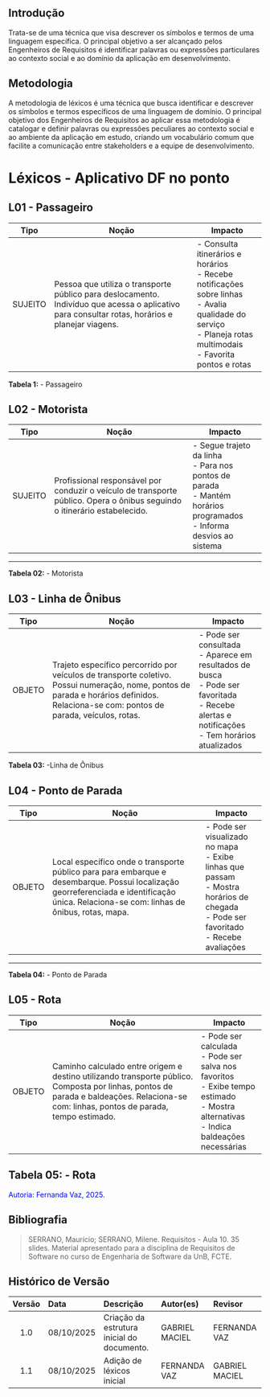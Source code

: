 ## Introdução
Trata-se de uma técnica que visa descrever os símbolos e termos de uma linguagem específica. O principal objetivo a ser alcançado pelos Engenheiros de Requisitos é identificar palavras ou expressões particulares ao contexto social e ao domínio da aplicação em desenvolvimento.

## Metodologia
A metodologia de léxicos é uma técnica que busca identificar e descrever os símbolos e termos específicos de uma linguagem de domínio. O principal objetivo dos Engenheiros de Requisitos ao aplicar essa metodologia é catalogar e definir palavras ou expressões peculiares ao contexto social e ao ambiente da aplicação em estudo, criando um vocabulário comum que facilite a comunicação entre stakeholders e a equipe de desenvolvimento.

# Léxicos - Aplicativo DF no ponto

## L01 - Passageiro

| Tipo | Noção | Impacto |
|------|-------|---------|
| SUJEITO | Pessoa que utiliza o transporte público para deslocamento. Indivíduo que acessa o aplicativo para consultar rotas, horários e planejar viagens. | - Consulta itinerários e horários<br>- Recebe notificações sobre linhas<br>- Avalia qualidade do serviço<br>- Planeja rotas multimodais<br>- Favorita pontos e rotas |

**Tabela 1:** -  Passageiro

## L02 - Motorista

| Tipo | Noção | Impacto |
|------|-------|---------|
| SUJEITO | Profissional responsável por conduzir o veículo de transporte público. Opera o ônibus seguindo o itinerário estabelecido. | - Segue trajeto da linha<br>- Para nos pontos de parada<br>- Mantém horários programados<br>- Informa desvios ao sistema |

---
**Tabela 02:** - Motorista


## L03 - Linha de Ônibus

| Tipo | Noção | Impacto |
|------|-------|---------|
| OBJETO | Trajeto específico percorrido por veículos de transporte coletivo. Possui numeração, nome, pontos de parada e horários definidos. Relaciona-se com: pontos de parada, veículos, rotas. | - Pode ser consultada<br>- Aparece em resultados de busca<br>- Pode ser favoritada<br>- Recebe alertas e notificações<br>- Tem horários atualizados |
**Tabela 03:** -Linha de Ônibus

## L04 - Ponto de Parada

| Tipo | Noção | Impacto |
|------|-------|---------|
| OBJETO | Local específico onde o transporte público para para embarque e desembarque. Possui localização georreferenciada e identificação única. Relaciona-se com: linhas de ônibus, rotas, mapa. | - Pode ser visualizado no mapa<br>- Exibe linhas que passam<br>- Mostra horários de chegada<br>- Pode ser favoritado<br>- Recebe avaliações |

---
**Tabela 04:** - Ponto de Parada

## L05 - Rota

| Tipo | Noção | Impacto |
|------|-------|---------|
| OBJETO | Caminho calculado entre origem e destino utilizando transporte público. Composta por linhas, pontos de parada e baldeações. Relaciona-se com: linhas, pontos de parada, tempo estimado. | - Pode ser calculada<br>- Pode ser salva nos favoritos<br>- Exibe tempo estimado<br>- Mostra alternativas<br>- Indica baldeações necessárias |

**Tabela 05:** - Rota
---
<span style="color:blue;">Autoria: Fernanda Vaz, 2025.</span>

## Bibliografia
>SERRANO, Maurício; SERRANO, Milene. Requisitos - Aula 10. 35 slides. Material apresentado para a disciplina de Requisitos de Software no curso de Engenharia de Software da UnB, FCTE.

## Histórico de Versão

| Versão | Data       | Descrição                                   | Autor(es)     | Revisor         |
|:------:|:-----------|:--------------------------------------------|:--------------|:----------------|
|  1.0   | 08/10/2025 | Criação da estrutura inicial do documento. | GABRIEL MACIEL| FERNANDA VAZ |
|  1.1   | 08/10/2025 | Adição de léxicos inicial | FERNANDA VAZ | GABRIEL MACIEL |